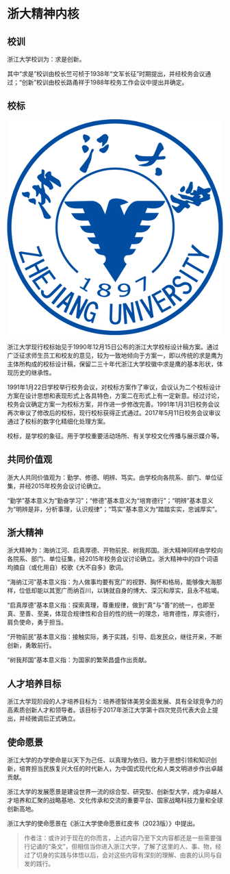 # 浙大精神内核

## 校训

浙江大学校训为：求是创新。

其中“求是”校训由校长竺可桢于1938年“文军长征”时期提出，并经校务会议通过；“创新”校训由校长路甬祥于1988年校务工作会议中提出并确定。

## 校标

![校徽](../assets/校徽.png)

浙江大学现行校标始见于1990年12月15日公布的浙江大学校标设计稿方案。通过广泛征求师生员工和校友的意见，较为一致地倾向于方案一，即以传统的求是鹰为主体所构成的校标设计稿，保留二三十年代浙江大学校徽中求是鹰的基本形状，体现历史的继承性。

1991年1月22日学校举行校务会议，对校标方案作了审议，会议认为二个校标设计方案在设计思想和表现形式上各具特色，方案二在形式上有一定新意。经过讨论，校务会议确定方案一为校标方案，并作进一步修改完善。1991年1月31日校务会议再次审议了修改后的校标，现行校标获得正式通过。2017年5月11日校务会议审议通过了校标的数字化精细化处理方案。

校标，是学校的象征。用于学校重要活动场所、有关学校文化传播与展示媒介等。

## 共同价值观

浙大人共同价值观为：勤学、修德、明辨、笃实。由学校向各院系、部门、单位征集，并经2015年校务会议讨论确立。

“勤学”基本意义为“勤奋学习”；“修德”基本意义为“培育德行”；“明辨”基本意义为“明辨是非，分析事理，认识规律”；“笃实”基本意义为“踏踏实实，忠诚厚实”。

## 浙大精神

浙大精神为：海纳江河、启真厚德、开物前民、树我邦国。浙大精神同样由学校向各院系、部门、单位征集，经2015年校务会议讨论确立。浙大精神中的四个词语均摘自（或化用自）校歌《大不自多》歌词。

“海纳江河”基本意义指：为人做事均要有宽广的视野、胸怀和格局，能够像大海那样，位低却能以其宽广而纳百川，以铸就自身的博大、深沉和厚实，且永不枯竭。

“启真厚德”基本意义指：探索真理，尊重规律，做到“真”与“善”的统一，也即至真、至善、至美，体现合规律性和合目的性的统一的理念，培育德性，厚实德行，肩负使命，勇于担当。

“开物前民”基本意义指：接触实际，勇于实践，引导、启发民众，继往开来，不断创新，勇敢前行。

“树我邦国”基本意义指：为国家的繁荣昌盛作出贡献。

## 人才培养目标

浙江大学现阶段的人才培养目标为：培养德智体美劳全面发展、具有全球竞争力的高素质创新人才和领导者。该目标于2017年浙江大学第十四次党员代表大会上提出，并经微调后正式确立。

## 使命愿景

浙江大学的办学使命是以天下为己任、以真理为依归，致力于思想引领和知识创新，培育担当民族复兴大任的时代新人，为中国式现代化和人类文明进步作出卓越贡献。

浙江大学的发展愿景是建设世界一流的综合型、研究型、创新型大学，成为卓越人才培养和汇聚的战略基地、文化传承和交流的重要平台、国家战略科技力量和全球创新高地。

浙江大学的使命愿景在《浙江大学使命愿景红皮书（2023版）》中提出。

> 作者注：或许对于现在的你而言，上述内容乃至下文内容都还是一些需要强行记诵的“条文”，但相信当你进入浙江大学，了解了这里的人、事、物，经过了切身的实践与体悟以后，会对这些内容有深刻的理解、由衷的认同与自发的践行。
